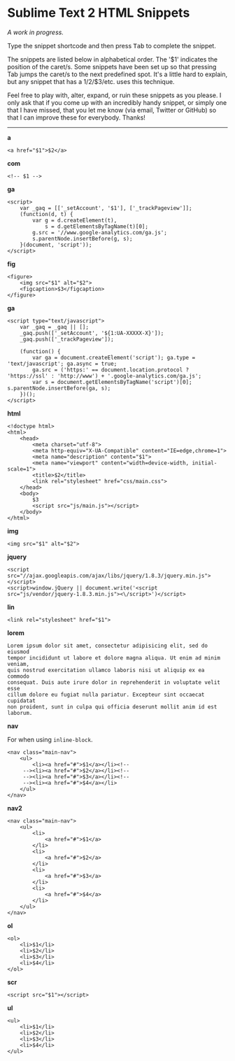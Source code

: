 # Sublime Text 2 HTML Snippets

_A work in progress._

Type the snippet shortcode and then press <kbd>Tab</kbd> to complete the snippet.

The snippets are listed below in alphabetical order. The '$1' indicates the
position of the caret/s. Some snippets have been set up so that pressing Tab
jumps the caret/s to the next predefined spot. It's a little hard to explain,
but any snippet that has a $1/$2/$3/etc. uses this technique.

Feel free to play with, alter, expand, or ruin these snippets as you please. I
only ask that if you come up with an incredibly handy snippet, or simply one
that I have missed, that you let me know (via email, Twitter or GitHub) so that
I can improve these for everybody. Thanks!

---

__a__

    <a href="$1">$2</a>

__com__

    <!-- $1 -->
    
__ga__

    <script>
        var _gaq = [['_setAccount', '$1'], ['_trackPageview']];
        (function(d, t) {
            var g = d.createElement(t),
                s = d.getElementsByTagName(t)[0];
            g.src = '//www.google-analytics.com/ga.js';
            s.parentNode.insertBefore(g, s);
        }(document, 'script'));
    </script>

__fig__

    <figure>
        <img src="$1" alt="$2">
        <figcaption>$3</figcaption>
    </figure>

__ga__

    <script type="text/javascript">
        var _gaq = _gaq || [];
        _gaq.push(['_setAccount', '${1:UA-XXXXX-X}']);
        _gaq.push(['_trackPageview']);
    
        (function() {
            var ga = document.createElement('script'); ga.type = 'text/javascript'; ga.async = true;
            ga.src = ('https:' == document.location.protocol ? 'https://ssl' : 'http://www') + '.google-analytics.com/ga.js';
            var s = document.getElementsByTagName('script')[0]; s.parentNode.insertBefore(ga, s);
        })();
    </script>

__html__

    <!doctype html>
    <html>
        <head>
            <meta charset="utf-8">
            <meta http-equiv="X-UA-Compatible" content="IE=edge,chrome=1">
            <meta name="description" content="$1">
            <meta name="viewport" content="width=device-width, initial-scale=1">
            <title>$2</title>
            <link rel="stylesheet" href="css/main.css">
        </head>
        <body>
            $3
            <script src="js/main.js"></script>
        </body>
    </html>

__img__

    <img src="$1" alt="$2">

__jquery__

    <script src="//ajax.googleapis.com/ajax/libs/jquery/1.8.3/jquery.min.js"></script>
    <script>window.jQuery || document.write('<script src="js/vendor/jquery-1.8.3.min.js"><\/script>')</script>

__lin__

    <link rel="stylesheet" href="$1">

__lorem__

    Lorem ipsum dolor sit amet, consectetur adipisicing elit, sed do eiusmod
    tempor incididunt ut labore et dolore magna aliqua. Ut enim ad minim veniam,
    quis nostrud exercitation ullamco laboris nisi ut aliquip ex ea commodo
    consequat. Duis aute irure dolor in reprehenderit in voluptate velit esse
    cillum dolore eu fugiat nulla pariatur. Excepteur sint occaecat cupidatat
    non proident, sunt in culpa qui officia deserunt mollit anim id est laborum.

__nav__

For when using `inline-block`.

    <nav class="main-nav">
        <ul>
            <li><a href="#">$1</a></li><!--
         --><li><a href="#">$2</a></li><!--
         --><li><a href="#">$3</a></li><!--
         --><li><a href="#">$4</a></li>
        </ul>
    </nav>

__nav2__

    <nav class="main-nav">
        <ul>
            <li>
                <a href="#">$1</a>
            </li>
            <li>
                <a href="#">$2</a>
            </li>
            <li>
                <a href="#">$3</a>
            </li>
            <li>
                <a href="#">$4</a>
            </li>
        </ul>
    </nav>

__ol__

    <ol>
        <li>$1</li>
        <li>$2</li>
        <li>$3</li>
        <li>$4</li>
    </ol>

__scr__

    <script src="$1"></script>

__ul__

    <ul>
        <li>$1</li>
        <li>$2</li>
        <li>$3</li>
        <li>$4</li>
    </ul>
